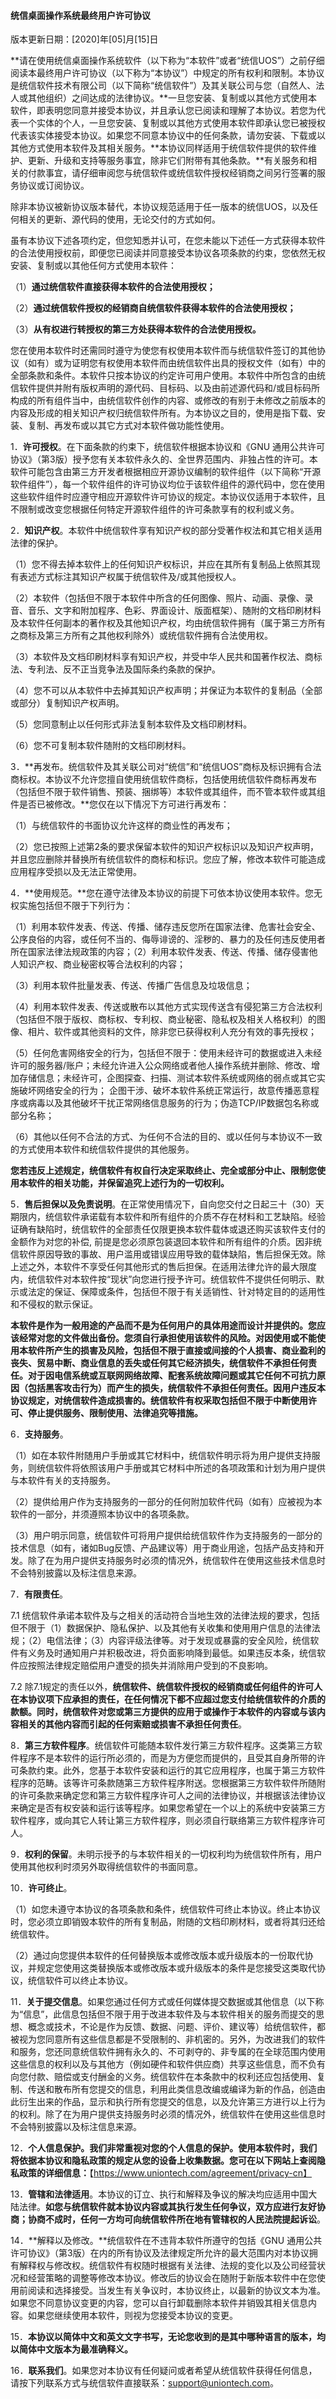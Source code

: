 #### **统信桌面操作系统最终用户许可协议**

版本更新日期：[2020]年[05]月[15]日

**请在使用统信桌面操作系统软件（以下称为“本软件”或者“统信UOS”）之前仔细阅读本最终用户许可协议（以下称为“本协议”）中规定的所有权利和限制。本协议是统信软件技术有限公司（以下简称“统信软件”）及其关联公司与您（自然人、法人或其他组织）之间达成的法律协议。**一旦您安装、复制或以其他方式使用本软件，即表明您同意并接受本协议，并且承认您已阅读和理解了本协议。若您为代表一个实体的个人，一旦您安装、复制或以其他方式使用本软件即承认您已被授权代表该实体接受本协议。如果您不同意本协议中的任何条款，请勿安装、下载或以其他方式使用本软件及其相关服务。**本协议同样适用于统信软件提供的软件维护、更新、升级和支持等服务事宜，除非它们附带有其他条款。**有关服务和相关的付款事宜，请仔细审阅您与统信软件或统信软件授权经销商之间另行签署的服务协议或订阅协议。

除非本协议被新协议版本替代，本协议规范适用于任一版本的统信UOS，以及任何相关的更新、源代码的使用，无论交付的方式如何。

虽有本协议下述各项约定，但您知悉并认可，在您未能以下述任一方式获得本软件的合法使用授权前，即便您已阅读并同意接受本协议各项条款的约束，您依然无权安装、复制或以其他任何方式使用本软件：

（1）**通过统信软件直接获得本软件的合法使用授权；**

（2）**通过统信软件授权的经销商自统信软件获得本软件的合法使用授权；**

（3）**从有权进行转授权的第三方处获得本软件的合法使用授权。**

您在使用本软件时还需同时遵守为使您有权使用本软件而与统信软件签订的其他协议（如有）或为证明您有权使用本软件而由统信软件出具的授权文件（如有）中的全部条款和条件。本软件只按本协议的约定许可用户使用。本软件中所包含的由统信软件提供并附有版权声明的源代码、目标码、以及由前述源代码和/或目标码所构成的所有组件当中，由统信软件创作的内容、或修改的有别于未修改之前版本的内容及形成的相关知识产权归统信软件所有。为本协议之目的，使用是指下载、安装、复制、再发布或以其它方式对本软件做功能性使用。

 

1．**许可授权**。在下面条款的约束下，统信软件根据本协议和《GNU 通用公共许可协议》（第3版）授予您有关本软件永久的、全世界范围内、非独占性的许可。本软件可能包含由第三方开发者根据相应开源协议编制的软件组件（以下简称“开源软件组件”），每一个软件组件的许可协议均位于该软件组件的源代码中，您在使用这些软件组件时应遵守相应开源软件许可协议的规定。本协议仅适用于本软件，且不限制或改变您根据任何特定开源软件组件的许可条款享有的权利或义务。

2．**知识产权**。本软件中统信软件享有知识产权的部分受著作权法和其它相关适用法律的保护。

（1）您不得去掉本软件上的任何知识产权标识，并应在其所有复制品上依照其现有表述方式标注其知识产权属于统信软件及/或其他授权人。

（2）本软件（包括但不限于本软件中所含的任何图像、照片、动画、录像、录音、音乐、文字和附加程序、色彩、界面设计、版面框架）、随附的文档印刷材料及本软件任何副本的著作权及其他知识产权，均由统信软件拥有（属于第三方所有之商标及第三方所有之其他权利除外）或统信软件拥有合法使用权。

（3）本软件及文档印刷材料享有知识产权，并受中华人民共和国著作权法、商标法、专利法、反不正当竞争法及国际条约条款的保护。

（4）您不可以从本软件中去掉其知识产权声明；并保证为本软件的复制品（全部或部分）复制知识产权声明。

（5）您同意制止以任何形式非法复制本软件及文档印刷材料。

（6）您不可复制本软件随附的文档印刷材料。

3．**再发布。统信软件及其关联公司对“统信”和“统信UOS”商标及标识拥有合法商标权。本协议不允许您擅自使用统信软件商标，包括使用统信软件商标再发布（包括但不限于软件销售、预装、捆绑等）本软件或其组件，而不管本软件或其组件是否已被修改。**您仅在以下情况下方可进行再发布：

（1）与统信软件的书面协议允许这样的商业性的再发布；

（2）您已按照上述第2条的要求保留本软件的知识产权标识以及知识产权声明，并且您应删除并替换所有统信软件的商标和标识。您应了解，修改本软件可能造成应用程序受损以及无法正常使用。

4．**使用规范。**您在遵守法律及本协议的前提下可依本协议使用本软件。您无权实施包括但不限于下列行为：

（1）利用本软件发表、传送、传播、储存违反您所在国家法律、危害社会安全、公序良俗的内容，或任何不当的、侮辱诽谤的、淫秽的、暴力的及任何违反使用者所在国家法律法规政策的内容；（2）利用本软件发表、传送、传播、储存侵害他人知识产权、商业秘密权等合法权利的内容；

（3）利用本软件批量发表、传送、传播广告信息及垃圾信息；

（4）利用本软件发表、传送或散布以其他方式实现传送含有侵犯第三方合法权利（包括但不限于版权、商标权、专利权、商业秘密、隐私权及相关人格权利）的图像、相片、软件或其他资料的文件，除非您已获得权利人充分有效的事先授权； 

（5）任何危害网络安全的行为，包括但不限于：使用未经许可的数据或进入未经许可的服务器/账户；未经允许进入公众网络或者他人操作系统并删除、修改、增加存储信息；未经许可，企图探查、扫描、测试本软件系统或网络的弱点或其它实施破坏网络安全的行为； 企图干涉、破坏本软件系统正常运行，故意传播恶意程序或病毒以及其他破坏干扰正常网络信息服务的行为；伪造TCP/IP数据包名称或部分名称；

（6）其他以任何不合法的方式、为任何不合法的目的、或以任何与本协议不一致的方式使用本软件和统信软件提供的其他服务。

**您若违反上述规定，统信软件有权自行决定采取终止、完全或部分中止、限制您使用本软件的相关功能，并保留追究上述行为的一切权利。**

5．**售后担保以及免责说明**。在正常使用情况下，自向您交付之日起三十（30）天期限内，统信软件承诺载有本软件和所有组件的介质不存在材料和工艺缺陷。经验证确有缺陷时，统信软件的全部责任仅限更换本软件载体或退还购买该软件支付的金额作为对您的补偿, 前提是您必须原包装退回本软件和所有组件的介质。因非统信软件原因导致的事故、用户滥用或错误应用导致的载体缺陷，售后担保无效。除上述之外，本软件不享受任何其他形式的售后担保。在适用法律允许的最大限度内，统信软件对本软件按“现状”向您进行授予许可。统信软件不提供任何明示、默示或法定的保证、保障或条件，包括但不限于有关适销性、针对特定目的的适用性和不侵权的默示保证。

**本软件是作为一般用途的产品而不是为任何用户的具体用途而设计并提供的。您应该经常对您的文件做出备份。您须自行承担使用该软件的风险。对因使用或不能使用本软件所产生的损害及风险，包括但不限于直接或间接的个人损害、商业盈利的丧失、贸易中断、商业信息的丢失或任何其它经济损失，统信软件不承担任何责任。对于因电信系统或互联网网络故障、配套系统故障问题或其它任何不可抗力原因（包括黑客攻击行为）而产生的损失，统信软件不承担任何责任。因用户违反本协议规定，对统信软件造成损害的。统信软件有权采取包括但不限于中断使用许可、停止提供服务、限制使用、法律追究等措施。**

6．**支持服务**。

（1）如在本软件附随用户手册或其它材料中，统信软件明示将为用户提供支持服务，则统信软件将依照该用户手册或其它材料中所述的各项政策和计划为用户提供与本软件有关的支持服务。

（2）提供给用户作为支持服务的一部分的任何附加软件代码（如有）应被视为本软件的一部分，并须遵照本协议中的各项条款。

（3）用户明示同意，统信软件可将用户提供给统信软件作为支持服务的一部分的技术信息（如有，诸如Bug反馈、产品建议等）用于商业用途，包括产品支持和开发。除了在为用户提供支持服务时必须的情况外，统信软件在使用这些技术信息时不会特别披露以及标注信息来源。

7．**有限责任**。

7.1 统信软件承诺本软件及与之相关的活动符合当地生效的法律法规的要求，包括但不限于（1）数据保护、隐私保护、以及其他有关收集和使用用户信息的法律法规；（2）电信法律；（3）内容评级法律等。对于发现或暴露的安全风险，统信软件有义务及时通知用户并积极改进，将负面影响降到最低。如果违反本条，统信软件应按照法律规定赔偿用户遭受的损失并消除用户受到的不良影响。

7.2 除7.1规定的责任以外，**统信软件、统信软件授权的经销商或任何组件的许可人在本协议项下应承担的责任，在任何情况下都不应超过您支付给统信软件的介质的款额。同时，统信软件对您或第三方提供的应用于或操作于本软件的内容或与该内容相关的其他内容而引起的任何索赔或损害不承担任何责任**。

8．**第三方软件程序**。统信软件可能随本软件发行第三方软件程序。这类第三方软件程序不是本软件的运行所必须的，而是为方便您而提供的，且受其自身所带的许可条款约束。此外，您基于本软件安装和运行的其它应用程序，也属于第三方软件程序的范畴。该等许可条款随第三方软件程序附送。您根据第三方软件软件所随附的许可条款来确定您和第三方软件程序许可人之间的法律协议，并根据该法律协议来确定是否有权安装和运行该等程序。如果您希望在一个以上的系统中安装第三方软件程序，或向其它人转让第三方软件程序，则必须自行联络第三方软件程序许可人。

9．**权利的保留**。未明示授予的与本软件相关的一切权利均为统信软件所有，用户使用其他权利时须另外取得统信软件的书面同意。

10．**许可终止**。

（1）如您未遵守本协议的各项条款和条件，统信软件可终止本协议。终止本协议时，您必须立即销毁本软件的所有复制品，附随的文档印刷材料，或者将其归还给统信软件。

（2）通过向您提供本软件的任何替换版本或修改版本或升级版本的一份取代协议，并规定您使用这类替换版本或修改版本或升级版本的条件是您接受这类取代协议，统信软件可以终止本协议。

11．**关于提交信息**。如果您通过任何方式或任何媒体提交数据或其他信息（以下称为“信息”，此信息包括但不限于用于改进本软件及与本软件相关的服务而提交的思想、概念或技术，不论是作为反馈、数据、问题、评价、建议等）给统信软件，都被视为您同意所有这些信息都是不受限制的、非机密的。另外，为改进我们的软件和服务，您还同意统信软件拥有永久的、不可剥夺的、非专属的在全球范围内使用这些信息的权利以及与其他方（例如硬件和软件供应商）共享这些信息，而不负有向您付款、赔偿或支付酬金的义务。统信软件在本条款中的权利还应包括使用、复制、传送和散布所有您提交的信息，利用此类信息改编或编译为新的作品，创造由此衍生出来的作品，显示和执行所有您提交的信息，以及允许第三方进行以上行为的权利。除了在为用户提供支持服务时必须的情况外，统信软件在使用这些信息时不会特别披露以及标注信息来源。

12．**个人信息保护。我们非常重视对您的个人信息的保护。使用本软件时，我们将依据本协议和隐私政策的规定从您的设备上收集数据。您可在以下网站上查阅隐私政策的详细信息：**【https://www.uniontech.com/agreement/privacy-cn】

13．**管辖和法律适用**。本协议的订立、执行和解释及争议的解决均应适用中国大陆法律。**如您与统信软件就本协议内容或其执行发生任何争议，双方应进行友好协商；协商不成时，任何一方均可向统信软件所在地有管辖权的人民法院提起诉讼**。

14．**解释以及修改。**统信软件在不违背本软件所遵守的包括《GNU 通用公共许可协议》（第3版）在内的所有协议及法律规定所允许的最大范围内对本协议拥有解释权与修改权。统信软件有权随时根据有关法律、法规的变化以及公司经营状况和经营策略的调整等修改本协议。修改后的协议会在随附于新版本软件中在您使用前阅读和选择接受。当发生有关争议时，本协议终止，以最新的协议文本为准。如果您不同意协议变更的内容，您可以自行卸载删除本软件并销毁其相关信息内容。如果您继续使用本软件，则视为您接受本协议的变更。

15．**本协议以简体中文和英文文字书写，无论您收到的是其中哪种语言的版本，均以简体中文版本为最准确释义。**

16．**联系我们**。如果您对本协议有任何疑问或者希望从统信软件获得任何信息，请按下列联系方式与统信软件直接联系：support@uniontech.com。